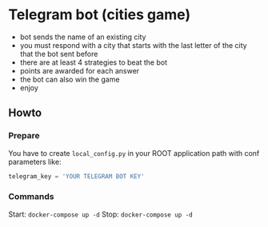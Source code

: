 # Telegram bot (cities game)

- bot sends the name of an existing city
- you must respond with a city that starts with the last letter of the city that the bot sent before
- there are at least 4 strategies to beat the bot
- points are awarded for each answer
- the bot can also win the game
- enjoy

## Howto

### Prepare
You have to create `local_config.py` in your ROOT application path with conf parameters like:
```python
telegram_key = 'YOUR TELEGRAM BOT KEY'
```


### Commands
Start: `docker-compose up -d`
Stop: `docker-compose up -d`
